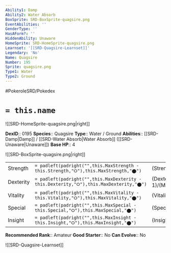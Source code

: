 ```yaml
---
Ability1: Damp
Ability2: Water Absorb
BoxSprite: SRD-BoxSprite-quagsire.png
EventAbilities: ''
GenderType: ''
HasAForm?: ''
HiddenAbility: Unaware
HomeSprite: SRD-HomeSprite-quagsire.png
Learnset: '[[SRD-Quagsire-Learnset]]'
Legendary: 'No'
Name: Quagsire
Number: 195
Sprite: quagsire.png
Type1: Water
Type2: Ground
---
```


#PokeroleSRD/Pokedex

# `= this.name`

![[SRD-HomeSprite-quagsire.png|right]]

**DexID**:: 0195
**Species**:: Quagsire
**Type**:: Water / Ground
**Abilities**:: [[SRD-Damp|Damp]] / [[SRD-Water Absorb|Water Absorb]] ([[SRD-Unaware|Unaware]])
**Base HP**:: 4

![[SRD-BoxSprite-quagsire.png|right]]

|           |                                                                                        |                                          |
| --------- | -------------------------------------------------------------------------------------- | ---------------------------------------- |
| Strength  | `= padleft(padright("",this.MaxStrength - this.Strength,"⭘"),this.MaxStrength,"⬤")`    | (Strength::2)/(MaxStrength::5)   |
| Dexterity | `= padleft(padright("",this.MaxDexterity - this.Dexterity,"⭘"),this.MaxDexterity,"⬤")` | (Dexterity:: 1)/(MaxDexterity::3) |
| Vitality  | `= padleft(padright("",this.MaxVitality - this.Vitality,"⭘"),this.MaxVitality,"⬤")`    | (Vitality::3)/(MaxVitality::6)   |
| Special   | `= padleft(padright("",this.MaxSpecial - this.Special,"⭘"),this.MaxSpecial,"⬤")`       | (Special::2)/(MaxSpecial::4)     |
| Insight   | `= padleft(padright("",this.MaxInsight - this.Insight,"⭘"),this.MaxInsight,"⬤")`       | (Insight::2)/(MaxInsight::4)     |

**Recommended Rank**:: Amateur
**Good Starter**:: No
**Can Evolve**:: No

![[SRD-Quagsire-Learnset]]